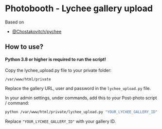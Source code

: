 
# Photobooth - Lychee gallery upload

Based on 



- [@Chostakovitch/pychee](https://github.com/Chostakovitch/pychee)


## How to use?

#### Python 3.8 or higher is required to run the script!

Copy the lychee_upload.py file to your private folder:
```bash
/var/www/html/private
```

Replace the gallery URL, user and password in the `lychee_upload.py` file.

In your admin settings, under commands, add this to your Post-photo script / command:

```bash
python /var/www/html/private/lychee_upload.py "YOUR_LYCHEE_GALLERY_ID" /var/www/html/data/images/%s
```
Replace `"YOUR_LYCHEE_GALLERY_ID"` with your gallery ID.







